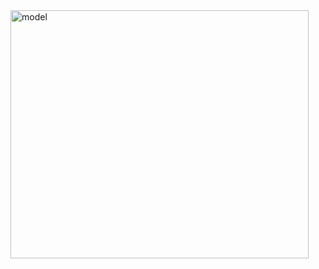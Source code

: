 <img width="477" height="397" alt="model" src="https://github.com/user-attachments/assets/979c5774-6e2f-43d8-9f58-17c4c8452736" />
